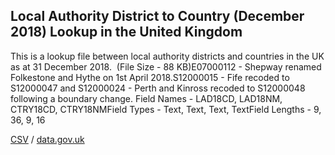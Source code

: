## Local Authority District to Country (December 2018) Lookup in the United Kingdom

This is a lookup file between local authority districts and countries in the UK as at 31 December 2018.  (File Size - 88 KB)E07000112 - Shepway renamed Folkestone and Hythe on 1st April 2018.S12000015 - Fife recoded to S12000047 and S12000024 - Perth and Kinross recoded to S12000048 following a boundary change. Field Names - LAD18CD, LAD18NM, CTRY18CD, CTRY18NMField Types - Text, Text, Text, TextField Lengths - 9, 36, 9, 16

[CSV](../csv/037.csv) / [data.gov.uk](https://data.gov.uk/dataset/c6241239-5111-45e9-a930-f2cfbe95e8ba/local-authority-district-to-country-december-2018-lookup-in-the-united-kingdom)

